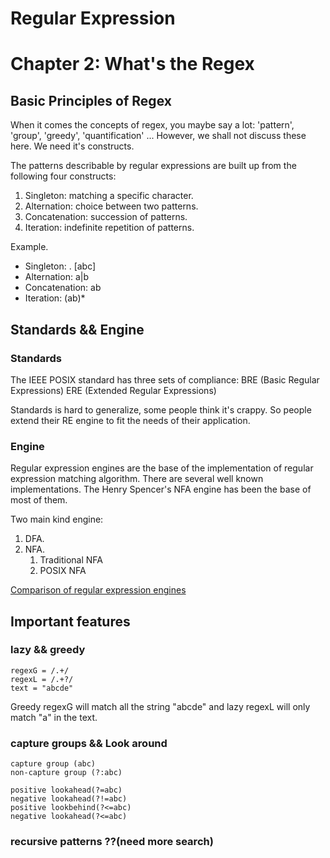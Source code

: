 # Regular Expression
# Chapter 2: What's the Regex

## Basic Principles of Regex

When it comes the concepts of regex, you maybe say a lot: 'pattern', 'group', 'greedy', 'quantification' ...
However, we shall not discuss these here. We need it's constructs.

The patterns describable by regular expressions are built up from the following four constructs:
1. Singleton: matching a specific character.
2. Alternation: choice between two patterns.
3. Concatenation: succession of patterns.
4. Iteration: indefinite repetition of patterns.

Example.
* Singleton: . [abc]
* Alternation: a|b
* Concatenation: ab
* Iteration: (ab)*

## Standards && Engine

### Standards
The IEEE POSIX standard has three sets of compliance: 
BRE (Basic Regular Expressions) 
ERE (Extended Regular Expressions)

Standards is hard to generalize, some people think it's crappy. So people extend their RE engine to fit the needs of their application.

### Engine
Regular expression engines are the base of the implementation of regular expression matching algorithm.
There are several well known implementations. The Henry Spencer's NFA engine has been the base of most of them.

Two main kind engine:
1. DFA.
2. NFA.
    1. Traditional NFA
    2. POSIX NFA

[Comparison of regular expression engines](https://en.wikipedia.org/wiki/Comparison_of_regular_expression_engines)

## Important features

### lazy && greedy

```
regexG = /.+/
regexL = /.+?/
text = "abcde"
```
Greedy regexG will match all the string "abcde" and lazy regexL will only match "a" in the text.

### capture groups && Look around

```
capture group (abc)
non-capture group (?:abc)

positive lookahead(?=abc)
negative lookahead(?!=abc)
positive lookbehind(?<=abc)
negative lookahead(?<=abc)
```

### recursive patterns ??(need more search)

